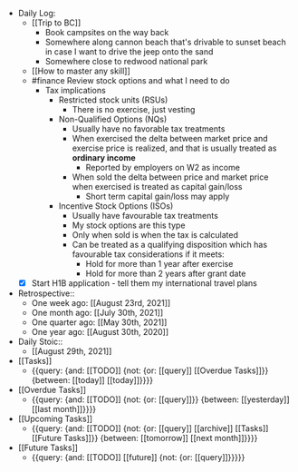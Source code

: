 - Daily Log:
    - [[Trip to BC]]
        - Book campsites on the way back
        - Somewhere along cannon beach that's drivable to sunset beach in case I want to drive the jeep onto the sand
        - Somewhere close to redwood national park
    - [[How to master any skill]]
    - #finance Review stock options and what I need to do
        - Tax implications
            - Restricted stock units (RSUs)
                - There is no exercise, just vesting
            - Non-Qualified Options (NQs)
                - Usually have no favorable tax treatments
                - When exercised the delta between market price and exercise price is realized, and that is usually treated as __ordinary income__
                    - Reported by employers on W2 as income
                - When sold the delta between price and market price when exercised is treated as capital gain/loss
                    - Short term capital gain/loss may apply
            - Incentive Stock Options (ISOs)
                - Usually have favourable tax treatments
                - My stock options are this type
                - Only when sold is when the tax is calculated
                - Can be treated as a qualifying disposition which has favourable tax considerations if it meets:
                    - Hold for more than 1 year after exercise
                    - Hold for more than 2 years after grant date
    - [x] Start H1B application - tell them my international travel plans
- Retrospective::
    - One week ago: [[August 23rd, 2021]]
    - One month ago: [[July 30th, 2021]]
    - One quarter ago: [[May 30th, 2021]]
    - One year ago: [[August 30th, 2020]]
- Daily Stoic::
    - [[August 29th, 2021]]
- [[Tasks]]
    - {{query: {and: [[TODO]] {not: {or: [[query]] [[Overdue Tasks]]}} {between: [[today]] [[today]]}}}}
- [[Overdue Tasks]]
    - {{query: {and: [[TODO]] {not: {or: [[query]]}} {between: [[yesterday]] [[last month]]}}}}
- [[Upcoming Tasks]]
    - {{query: {and: [[TODO]] {not: {or: [[query]] [[archive]] [[Tasks]] [[Future Tasks]]}} {between: [[tomorrow]] [[next month]]}}}}
- [[Future Tasks]]
    - {{query: {and: [[TODO]] [[future]] {not: {or: [[query]]}}}}}
